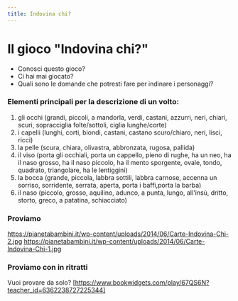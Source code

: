 ```yaml
---
title: Indovina chi?
---
```


# Il gioco "Indovina chi?"

- Conosci questo gioco? 
- Ci hai mai giocato?
- Quali sono le domande che potresti fare per indinare i personaggi?

### Elementi principali per la descrizione di un volto:
1. gli occhi (grandi, piccoli, a mandorla, verdi, castani, azzurri, neri, chiari, scuri, sopracciglia folte/sottoli, ciglia lunghe/corte)
2. i capelli (lunghi, corti, biondi, castani, castano scuro/chiaro, neri, lisci, ricci)
3. la pelle (scura, chiara, olivastra, abbronzata, rugosa, pallida)
4. il viso (porta gli occhiali, porta un cappello, pieno di rughe, ha un neo, ha il naso grosso, ha il naso piccolo, ha il mento sporgente, ovale, tondo, quadrato, triangolare, ha le lentiggini)
5. la bocca (grande, piccola, labbra sottili, labbra carnose, accenna un sorriso, sorridente, serrata, aperta, porta i baffi,porta la barba) 
6. il naso (piccolo, grosso, aquilino, adunco, a punta, lungo, all'insù, dritto, storto, greco, a patatina, schiacciato)

### Proviamo
https://pianetabambini.it/wp-content/uploads/2014/06/Carte-Indovina-Chi-2.jpg
https://pianetabambini.it/wp-content/uploads/2014/06/Carte-Indovina-Chi-1.jpg

### Proviamo con in ritratti


Vuoi provare da solo?
[https://www.bookwidgets.com/play/67QS6N?teacher_id=6362238727225344]
